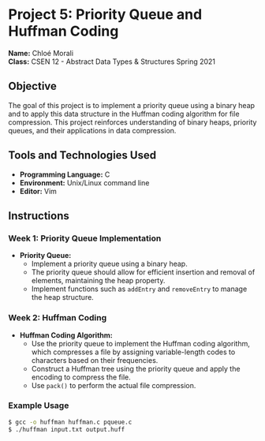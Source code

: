 # Project 5: Priority Queue and Huffman Coding

**Name:** Chloé Morali  
**Class:** CSEN 12 - Abstract Data Types & Structures Spring 2021  

## Objective
The goal of this project is to implement a priority queue using a binary heap and to apply this data structure in the Huffman coding algorithm for file compression. This project reinforces understanding of binary heaps, priority queues, and their applications in data compression.

## Tools and Technologies Used
- **Programming Language:** C
- **Environment:** Unix/Linux command line
- **Editor:** Vim

## Instructions

### Week 1: Priority Queue Implementation
- **Priority Queue:** 
  - Implement a priority queue using a binary heap.
  - The priority queue should allow for efficient insertion and removal of elements, maintaining the heap property.
  - Implement functions such as `addEntry` and `removeEntry` to manage the heap structure.

### Week 2: Huffman Coding
- **Huffman Coding Algorithm:** 
  - Use the priority queue to implement the Huffman coding algorithm, which compresses a file by assigning variable-length codes to characters based on their frequencies.
  - Construct a Huffman tree using the priority queue and apply the encoding to compress the file.
  - Use `pack()` to perform the actual file compression.

### Example Usage
```bash
$ gcc -o huffman huffman.c pqueue.c
$ ./huffman input.txt output.huff

